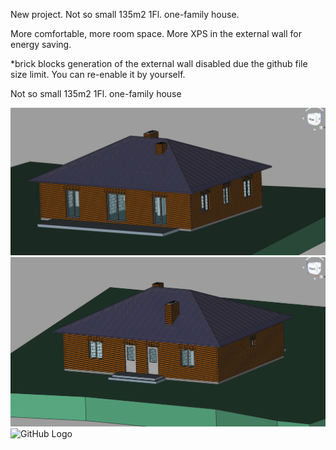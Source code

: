 New project. Not so small 135m2 1Fl. one-family house.

More comfortable, more room space. More XPS in the external wall for energy saving.

*brick blocks generation of the external wall disabled due the github file size limit. You can re-enable it by yourself.

Not so small 135m2 1Fl. one-family house

![GitHub Logo](3d_south2.png)
![GitHub Logo](3d_north2.png)
![GitHub Logo](plan_v8.png.png)
